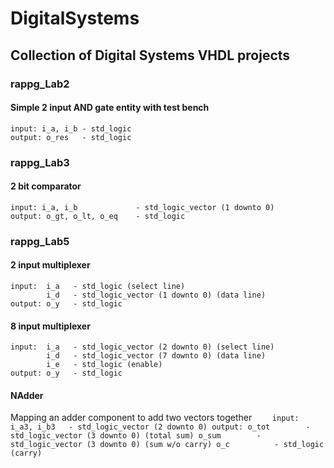 # DigitalSystems
## Collection of Digital Systems VHDL projects

### rappg_Lab2
  #### Simple 2 input AND gate entity with test bench
    input: i_a, i_b - std_logic
    output: o_res   - std_logic

### rappg_Lab3 
  #### 2 bit comparator
    input: i_a, i_b             - std_logic_vector (1 downto 0)
    output: o_gt, o_lt, o_eq    - std_logic

### rappg_Lab5
  #### 2 input multiplexer
    input:  i_a   - std_logic (select line)
            i_d   - std_logic_vector (1 downto 0) (data line)
    output: o_y   - std_logic
  #### 8 input multiplexer
    input:  i_a   - std_logic_vector (2 downto 0) (select line)
            i_d   - std_logic_vector (7 downto 0) (data line)
            i_e   - std_logic (enable)
    output: o_y   - std_logic
  #### NAdder
  Mapping an adder component to add two vectors together
`    input:  i_a3, i_b3   - std_logic_vector (2 downto 0)
     output: o_tot        - std_logic_vector (3 downto 0) (total sum)
             o_sum        - std_logic_vector (3 downto 0) (sum w/o carry)
             o_c          - std_logic (carry)`
   
